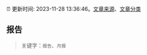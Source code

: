 :alarm_clock: 更新时间: 2023-11-28 13:36:46。[文章来源](/README.md)、[文章分类](/TAGS.md)

## 报告


> 关键字：`报告`、`月报`



